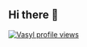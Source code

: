 ## Hi there 👋

[![Vasyl profile views](https://u8views.com/api/v1/github/profiles/7028730/views/day-week-month-total-count.svg)](https://u8views.com/github/VStepulo)

<!--
**VStepulo/VStepulo** is a ✨ _special_ ✨ repository because its `README.md` (this file) appears on your GitHub profile.

Here are some ideas to get you started:

- 🔭 I’m currently working on ...
- 🌱 I’m currently learning ...
- 👯 I’m looking to collaborate on ...
- 🤔 I’m looking for help with ...
- 💬 Ask me about ...
- 📫 How to reach me: ...
- 😄 Pronouns: ...
- ⚡ Fun fact: ...
-->
